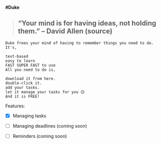 **#Duke**
>## “Your mind is for having ideas, not holding them.” – David Allen (source)

```
Duke frees your mind of having to remember things you need to do. It's,

text-based
easy to learn
FAST SUPER FAST to use
All you need to do is,

download it from here.
double-click it.
add your tasks.
let it manage your tasks for you 😉
And it is FREE!
```
Features:

- [x] Managing tasks
- [ ] Managing deadlines (coming soon)
- [ ] Reminders (coming soon)


